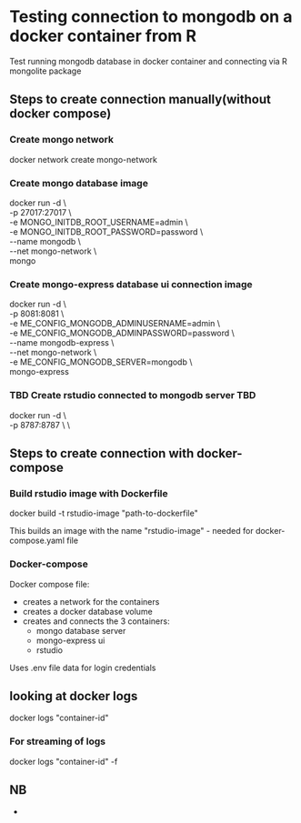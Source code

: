 # Testing connection to mongodb on a docker container from R
Test running mongodb database in docker container and connecting via R mongolite package  

## Steps to create connection manually(without docker compose)
### Create mongo network
docker network create mongo-network

### Create mongo database image
docker run  -d \\ \
-p 27017:27017 \\ \
-e MONGO_INITDB_ROOT_USERNAME=admin \\ \
-e MONGO_INITDB_ROOT_PASSWORD=password \\ \
--name mongodb \\ \
--net mongo-network \\ \
mongo

### Create mongo-express database ui connection image
docker run -d \\ \
-p 8081:8081 \\ \
-e ME_CONFIG_MONGODB_ADMINUSERNAME=admin \\ \
-e ME_CONFIG_MONGODB_ADMINPASSWORD=password \\ \
--name mongodb-express \\ \
--net mongo-network \\ \
-e ME_CONFIG_MONGODB_SERVER=mongodb \\ \
mongo-express

### TBD Create rstudio connected to mongodb server TBD
docker run -d \\ \
-p 8787:8787 \\ \


## Steps to create connection with docker-compose

### Build rstudio image with Dockerfile
docker build -t rstudio-image "path-to-dockerfile" 

This builds an image with the name "rstudio-image" - needed for docker-compose.yaml file

### Docker-compose
Docker compose file:
- creates a network for the containers
- creates a docker database volume
- creates and connects the 3 containers:
    - mongo database server
    - mongo-express ui
    - rstudio

Uses .env file data for login credentials

## looking at docker logs
docker logs "container-id"
### For streaming of logs
docker logs "container-id" -f

## NB
- 